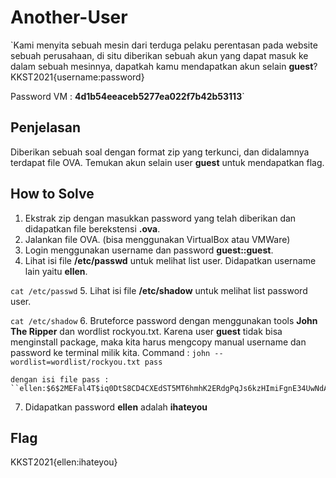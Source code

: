 # Another-User
`Kami menyita sebuah mesin dari terduga pelaku perentasan pada website sebuah perusahaan, di situ diberikan sebuah akun yang dapat masuk ke dalam sebuah mesinnya, dapatkah kamu mendapatkan akun selain **guest**? KKST2021{username:password}

Password VM : **4d1b54eeaceb5277ea022f7b42b53113**`

##  Penjelasan
Diberikan sebuah soal dengan format zip yang terkunci, dan didalamnya terdapat file OVA. Temukan akun selain user **guest** untuk mendapatkan flag.

## How to Solve

1. Ekstrak zip dengan masukkan password yang telah diberikan dan didapatkan file berekstensi **.ova**.
2. Jalankan file OVA. (bisa menggunakan VirtualBox atau VMWare)
3. Login menggunakan username dan password **guest::guest**.
4. Lihat isi file **/etc/passwd** untuk melihat list user. Didapatkan username lain yaitu **ellen**.

``cat /etc/passwd``
5. Lihat isi file **/etc/shadow** untuk melihat list password user.

``cat /etc/shadow``
6. Bruteforce password dengan menggunakan tools **John The Ripper** dan wordlist rockyou.txt.
	Karena user **guest** tidak bisa menginstall package, maka kita harus mengcopy manual username dan password ke terminal milik kita.
	Command :
	``john --wordlist=wordlist/rockyou.txt pass``
	
	dengan isi file pass :
	``ellen:$6$2MEFal4T$iq0DtS8CD4CXEdST5MT6hmhK2ERdgPqJs6kzHImiFgnE34UwNdAwgig/XsyLRzRnxxtNGKLWMCzpTlAHO2l0k/:1002:1002::/home/ellen:/bin/bash``
7. Didapatkan password **ellen** adalah **ihateyou**

## Flag
KKST2021{ellen:ihateyou}
